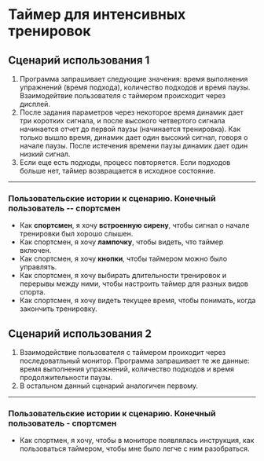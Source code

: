 # Таймер для интенсивных тренировок

## Сценарий использования 1
1. Программа запрашивает следующие значения: время выполнения упражнений (время подхода), количество подходов и время паузы. Взаимодейтвие пользователя с таймером происходит через дисплей.
2. После задания параметров через некоторое время динамик дает три коротких сигнала, и после высокого четвертого сигнала начинается отчет до первой паузы (начинается тренировка). Как только вышло время, динамик дает один высокий сигнал, говоря о начале паузы. После истечения времени паузы динамик дает один низкий сигнал.
3. Если еще есть подходы, процесс повторяется. Если подходов больше нет, таймер возвращается в исходное состояние.
___
 ### Пользовательские истории к сценарию. Конечный пользователь -- спортсмен
- Как **спортсмен**, я хочу **встроенную сирену**, чтобы сигнал о начале тренировки был хорошо слышен.
- Как спортсмен, я хочу **лампочку**, чтобы видеть, что таймер включен.
- Как спортсмен, я хочу **кнопки**, чтобы таймером можно было управлять.
- Как спортсмен, я хочу выбирать длительности тренировок и перерывы между ними, чтобы настроить таймер для разных видов спорта.
- Как спортсмен, я хочу видеть текущее время, чтобы понимать, когда закончить тренировку.

## Сценарий использования 2
1. Взаимодействие пользователя с таймером проиходит через последоватльный монитор. Программа 
запрашивает те же данные: время выполнения упражнений, 
количество подходов и время продолжительности паузы.
1. В остальном данный сценарий аналогичен первому.
___
### Пользовательские истории к сценарию. Конечный пользователь - спортсмен
- Как спортмен, я хочу, чтобы в мониторе появлялась инструкция, как пользоваться таймером, чтобы мне было легче с ним разобраться.
